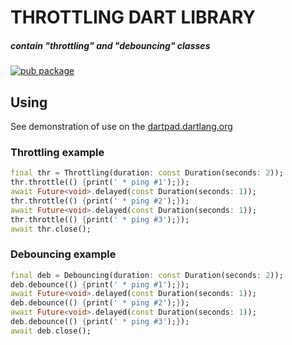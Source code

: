 # THROTTLING DART LIBRARY
##### *contain "throttling" and "debouncing" classes*  
[![pub package](https://img.shields.io/pub/v/throttling.svg)](https://pub.dev/packages/throttling)  
  
  
## Using  
See demonstration of use on the [dartpad.dartlang.org](https://dartpad.dartlang.org/8630021e5c7ab9d27b74e86372f74c31)
  
### Throttling example
```dart
final thr = Throttling(duration: const Duration(seconds: 2));
thr.throttle(() {print(' * ping #1');});
await Future<void>.delayed(const Duration(seconds: 1));
thr.throttle(() {print(' * ping #2');});
await Future<void>.delayed(const Duration(seconds: 1));
thr.throttle(() {print(' * ping #3');});
await thr.close();
```
  
### Debouncing example
```dart
final deb = Debouncing(duration: const Duration(seconds: 2));
deb.debounce(() {print(' * ping #1');});
await Future<void>.delayed(const Duration(seconds: 1));
deb.debounce(() {print(' * ping #2');});
await Future<void>.delayed(const Duration(seconds: 1));
deb.debounce(() {print(' * ping #3');});
await deb.close();
```
  
  
